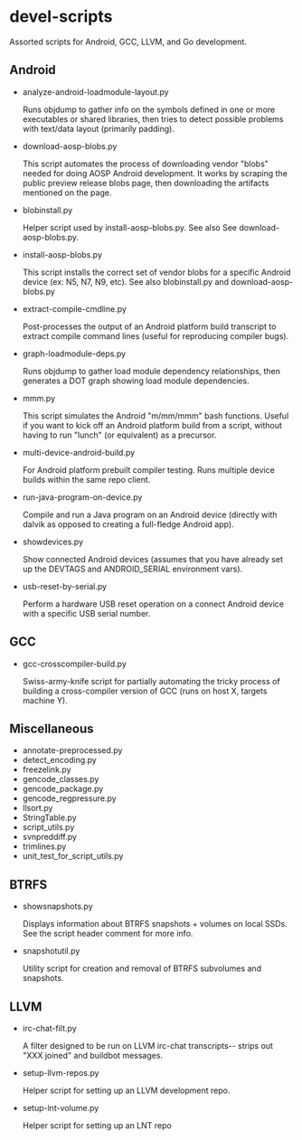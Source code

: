 # devel-scripts

Assorted scripts for Android, GCC, LLVM, and Go development.

Android
-------

* analyze-android-loadmodule-layout.py

  Runs objdump to gather info on the symbols defined in one or more
executables or shared libraries, then tries to detect possible problems
with text/data layout (primarily padding).

* download-aosp-blobs.py

  This script automates the process of downloading vendor "blobs" needed for doing AOSP Android development. It works by scraping the public preview release blobs page, then downloading the artifacts mentioned on the page.

* blobinstall.py

  Helper script used by install-aosp-blobs.py. See also See download-aosp-blobs.py.

* install-aosp-blobs.py

  This script installs the correct set of vendor blobs for a specific Android device (ex: N5, N7, N9, etc).  See also blobinstall.py and download-aosp-blobs.py

* extract-compile-cmdline.py

  Post-processes the output of an Android platform build transcript to extract compile command lines (useful for reproducing compiler bugs).

* graph-loadmodule-deps.py

  Runs objdump to gather load module dependency relationships, then generates a DOT graph showing load module dependencies.

* mmm.py

  This script simulates the Android "m/mm/mmm" bash functions. Useful if you want to kick off an Android platform build from a script, without having to run "lunch" (or equivalent) as a precursor.

* multi-device-android-build.py

  For Android platform prebuilt compiler testing. Runs multiple device builds within the same repo client.

* run-java-program-on-device.py

  Compile and run a Java program on an Android device (directly with dalvik as opposed to creating a full-fledge Android app).

* showdevices.py

  Show connected Android devices (assumes that you have already set up the DEVTAGS and ANDROID_SERIAL environment vars).

* usb-reset-by-serial.py

  Perform a hardware USB reset operation on a connect Android device with a specific USB serial number.


GCC
---

* gcc-crosscompiler-build.py

  Swiss-army-knife script for partially automating the tricky process of building a cross-compiler version of GCC (runs on host X, targets machine Y).


Miscellaneous
-------------

* annotate-preprocessed.py
* detect_encoding.py
* freezelink.py
* gencode_classes.py
* gencode_package.py
* gencode_regpressure.py
* llsort.py
* StringTable.py
* script_utils.py
* svnpreddiff.py
* trimlines.py
* unit_test_for_script_utils.py

BTRFS
-----

* showsnapshots.py

  Displays information about BTRFS snapshots + volumes on local SSDs. See the script header comment for more info.

* snapshotutil.py

  Utility script for creation and removal of BTRFS subvolumes and snapshots.


LLVM
----

* irc-chat-filt.py

  A filter designed to be run on LLVM irc-chat transcripts-- strips out "XXX joined" and buildbot messages.

* setup-llvm-repos.py

  Helper script for setting up an LLVM development repo.

* setup-lnt-volume.py

  Helper script for setting up an LNT repo
